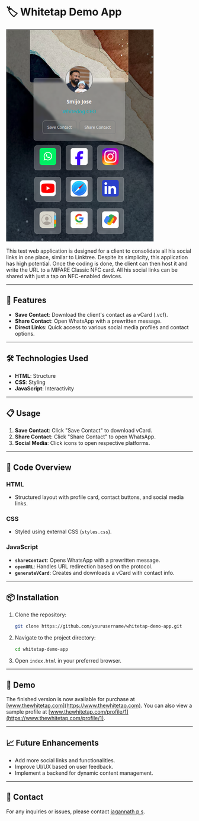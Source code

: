 # 🏷️ Whitetap Demo App

![Thumbnail](images/thumbnail.png)


This test web application is designed for a client to consolidate all his social links in one place, similar to Linktree. Despite its simplicity, this application has high potential. Once the coding is done, the client can then host it and write the URL to a MIFARE Classic NFC card. All his social links can be shared with just a tap on NFC-enabled devices.

---

## 🌟 Features

- **Save Contact**: Download the client's contact as a vCard (.vcf).
- **Share Contact**: Open WhatsApp with a prewritten message.
- **Direct Links**: Quick access to various social media profiles and contact options.

---

## 🛠️ Technologies Used

- **HTML**: Structure
- **CSS**: Styling
- **JavaScript**: Interactivity

---

## 📋 Usage

1. **Save Contact**: Click "Save Contact" to download vCard.
2. **Share Contact**: Click "Share Contact" to open WhatsApp.
3. **Social Media**: Click icons to open respective platforms.

---

## 🧩 Code Overview

### HTML

- Structured layout with profile card, contact buttons, and social media links.

### CSS

- Styled using external CSS (`styles.css`).

### JavaScript

- **`shareContact`**: Opens WhatsApp with a prewritten message.
- **`openURL`**: Handles URL redirection based on the protocol.
- **`generateVCard`**: Creates and downloads a vCard with contact info.

---

## 📦 Installation

1. Clone the repository:
    ```sh
    git clone https://github.com/yourusername/whitetap-demo-app.git
    ```
2. Navigate to the project directory:
    ```sh
    cd whitetap-demo-app
    ```
3. Open `index.html` in your preferred browser.

---

## 🚀 Demo

The finished version is now available for purchase at [www.thewhitetap.com](https://www.thewhitetap.com). You can also view a sample profile at [www.thewhitetap.com/profile/1](https://www.thewhitetap.com/profile/1).

---

## 📈 Future Enhancements

- Add more social links and functionalities.
- Improve UI/UX based on user feedback.
- Implement a backend for dynamic content management.

---


## 👤 Contact

For any inquiries or issues, please contact [jagannath p s](mailto:jagannathps2000@gmail.com).

